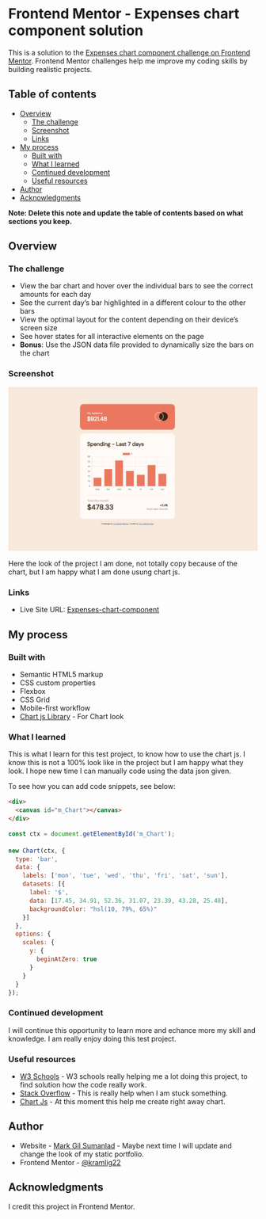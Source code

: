 # Frontend Mentor - Expenses chart component solution

This is a solution to the [Expenses chart component challenge on Frontend Mentor](https://www.frontendmentor.io/challenges/expenses-chart-component-e7yJBUdjwt). Frontend Mentor challenges help me improve my coding skills by building realistic projects. 

## Table of contents

- [Overview](#overview)
  - [The challenge](#the-challenge)
  - [Screenshot](#screenshot)
  - [Links](#links)
- [My process](#my-process)
  - [Built with](#built-with)
  - [What I learned](#what-i-learned)
  - [Continued development](#continued-development)
  - [Useful resources](#useful-resources)
- [Author](#author)
- [Acknowledgments](#acknowledgments)

**Note: Delete this note and update the table of contents based on what sections you keep.**

## Overview

### The challenge

- View the bar chart and hover over the individual bars to see the correct amounts for each day
- See the current day’s bar highlighted in a different colour to the other bars
- View the optimal layout for the content depending on their device’s screen size
- See hover states for all interactive elements on the page
- **Bonus**: Use the JSON data file provided to dynamically size the bars on the chart

### Screenshot

![](./images/screenshot.JPG)

Here the look of the project I am done, not totally copy because of the chart, but I am happy what I am done usung chart js.

### Links

- Live Site URL: [Expenses-chart-component](https://kramligcoder.github.io/Expenses-chart-component)

## My process

### Built with

- Semantic HTML5 markup
- CSS custom properties
- Flexbox
- CSS Grid
- Mobile-first workflow
- [Chart js Library](https://www.chartjs.org/) - For Chart look

### What I learned

This is what I learn for this test project, to know how to use the chart js. I know this is not a 100% look like in the project but I am happy what they look. I hope new time I can manually code using the data json given.

To see how you can add code snippets, see below:

```html
<div>
  <canvas id="m_Chart"></canvas>
</div>
```
```js
const ctx = document.getElementById('m_Chart');

new Chart(ctx, {
  type: 'bar',
  data: {
    labels: ['mon', 'tue', 'wed', 'thu', 'fri', 'sat', 'sun'],
    datasets: [{
      label: '$',
      data: [17.45, 34.91, 52.36, 31.07, 23.39, 43.28, 25.48],
      backgroundColor: "hsl(10, 79%, 65%)"
    }]
  },
  options: {
    scales: {
      y: {
        beginAtZero: true
      }
    }
  }
});
```

### Continued development

I will continue this opportunity to learn more and echance more my skill and knowledge. I am really enjoy doing this test project.

### Useful resources

- [W3 Schools](https://www.w3schools.com/) - W3 schools really helping me a lot doing this project, to find solution how the code really work.
- [Stack Overflow](https://stackoverflow.com/) - This is really help when I am stuck something.
- [Chart Js](https://www.chartjs.org/) - At this moment this help me create right away chart.

## Author

- Website - [Mark Gil Sumanlad](https://kramligcoder.github.io/MarkGilSumanlad/index.html) - Maybe next time I will update and change the look of my static portfolio.
- Frontend Mentor - [@kramlig22](https://www.frontendmentor.io/profile/kramlig22)

## Acknowledgments

I credit this project in Frontend Mentor.
